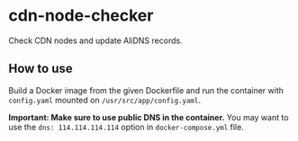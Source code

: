 # cdn-node-checker

Check CDN nodes and update AliDNS records.

## How to use

Build a Docker image from the given Dockerfile and run the container with `config.yaml` mounted on `/usr/src/app/config.yaml`.

**Important: Make sure to use public DNS in the container.** You may want to use the `dns: 114.114.114.114` option in `docker-compose.yml` file.

